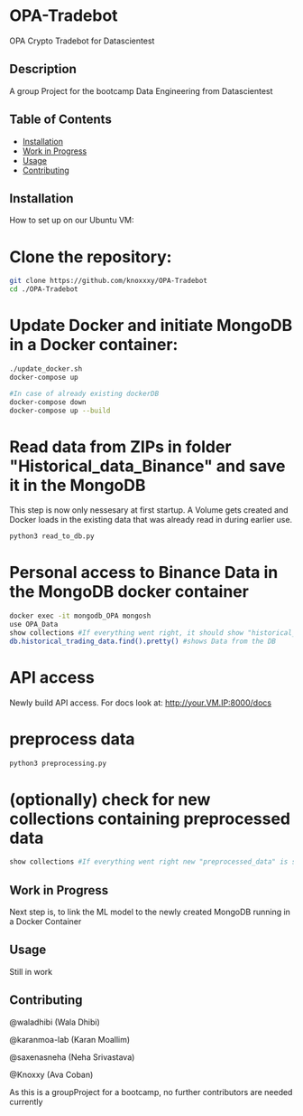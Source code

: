 # OPA-Tradebot
OPA Crypto Tradebot for Datascientest
## Description
A group Project for the bootcamp Data Engineering from Datascientest

## Table of Contents
- [Installation](#installation)
- [Work in Progress](#Work-in-Progress)
- [Usage](#usage)
- [Contributing](#contributing)

## Installation
How to set up on our Ubuntu VM:

# Clone the repository:
```bash
git clone https://github.com/knoxxxy/OPA-Tradebot
cd ./OPA-Tradebot
```
# Update Docker and initiate MongoDB in a Docker container:
``` bash
./update_docker.sh
docker-compose up

#In case of already existing dockerDB
docker-compose down
docker-compose up --build
```

# Read data from ZIPs in folder "Historical_data_Binance" and save it in the MongoDB
This step is now only nessesary at first startup. A Volume gets created and Docker loads in the existing data that was already read in during earlier use.
``` bash
python3 read_to_db.py
```

# Personal access to Binance Data in the MongoDB docker container
``` bash
docker exec -it mongodb_OPA mongosh
use OPA_Data
show collections #If everything went right, it should show "historical_trading_data"
db.historical_trading_data.find().pretty() #shows Data from the DB
```

# API access
Newly build API access. For docs look at:
http://your.VM.IP:8000/docs
# preprocess data 
``` bash
python3 preprocessing.py 
```

# (optionally) check for new collections containing preprocessed data
```bash
show collections #If everything went right new "preprocessed_data" is shown as new mongodb collection (accessed via mongo shell)
```


## Work in Progress
Next step is, to link the ML model to the newly created MongoDB running in a Docker Container

## Usage
Still in work

## Contributing
@waladhibi (Wala Dhibi)

@karanmoa-lab (Karan Moallim)

@saxenasneha (Neha Srivastava)

@Knoxxy (Ava Coban)

As this is a groupProject for a bootcamp, no further contributors are needed currently

